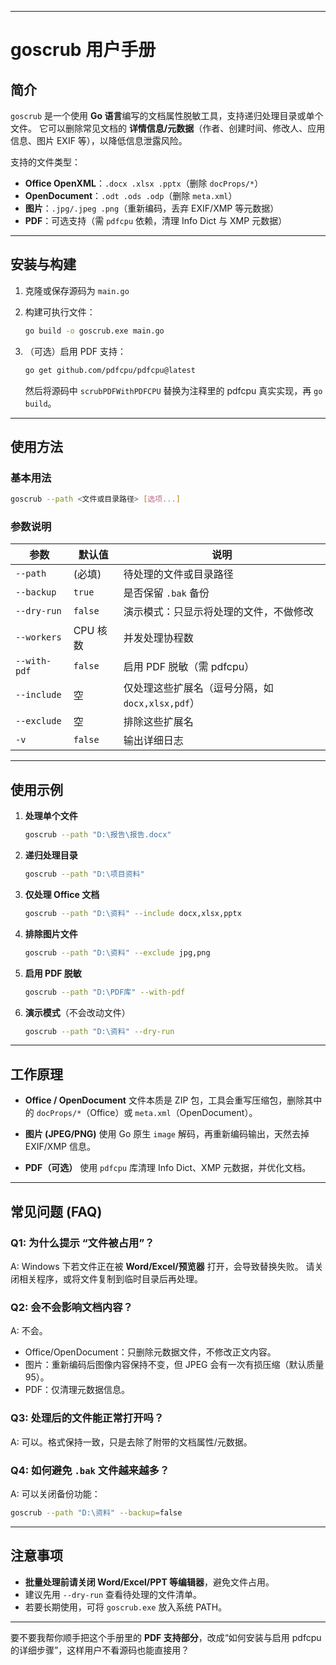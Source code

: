 

---

# goscrub 用户手册

## 简介

`goscrub` 是一个使用 **Go 语言**编写的文档属性脱敏工具，支持递归处理目录或单个文件。
它可以删除常见文档的 **详情信息/元数据**（作者、创建时间、修改人、应用信息、图片 EXIF 等），以降低信息泄露风险。

支持的文件类型：

* **Office OpenXML**：`.docx .xlsx .pptx`（删除 `docProps/*`）
* **OpenDocument**：`.odt .ods .odp`（删除 `meta.xml`）
* **图片**：`.jpg/.jpeg .png`（重新编码，丢弃 EXIF/XMP 等元数据）
* **PDF**：可选支持（需 `pdfcpu` 依赖，清理 Info Dict 与 XMP 元数据）

---

## 安装与构建

1. 克隆或保存源码为 `main.go`

2. 构建可执行文件：

   ```bash
   go build -o goscrub.exe main.go
   ```

3. （可选）启用 PDF 支持：

   ```bash
   go get github.com/pdfcpu/pdfcpu@latest
   ```

   然后将源码中 `scrubPDFWithPDFCPU` 替换为注释里的 pdfcpu 真实实现，再 `go build`。

---

## 使用方法

### 基本用法

```bash
goscrub --path <文件或目录路径> [选项...]
```

### 参数说明

| 参数           | 默认值     | 说明                               |
| ------------ | ------- | -------------------------------- |
| `--path`     | (必填)    | 待处理的文件或目录路径                      |
| `--backup`   | `true`  | 是否保留 `.bak` 备份                   |
| `--dry-run`  | `false` | 演示模式：只显示将处理的文件，不做修改              |
| `--workers`  | CPU 核数  | 并发处理协程数                          |
| `--with-pdf` | `false` | 启用 PDF 脱敏（需 pdfcpu）              |
| `--include`  | 空       | 仅处理这些扩展名（逗号分隔，如 `docx,xlsx,pdf`） |
| `--exclude`  | 空       | 排除这些扩展名                          |
| `-v`         | `false` | 输出详细日志                           |

---

## 使用示例

1. **处理单个文件**

   ```bash
   goscrub --path "D:\报告\报告.docx"
   ```

2. **递归处理目录**

   ```bash
   goscrub --path "D:\项目资料"
   ```

3. **仅处理 Office 文档**

   ```bash
   goscrub --path "D:\资料" --include docx,xlsx,pptx
   ```

4. **排除图片文件**

   ```bash
   goscrub --path "D:\资料" --exclude jpg,png
   ```

5. **启用 PDF 脱敏**

   ```bash
   goscrub --path "D:\PDF库" --with-pdf
   ```

6. **演示模式**（不会改动文件）

   ```bash
   goscrub --path "D:\资料" --dry-run
   ```

---

## 工作原理

* **Office / OpenDocument**
  文件本质是 ZIP 包，工具会重写压缩包，删除其中的 `docProps/*`（Office）或 `meta.xml`（OpenDocument）。

* **图片 (JPEG/PNG)**
  使用 Go 原生 `image` 解码，再重新编码输出，天然去掉 EXIF/XMP 信息。

* **PDF（可选）**
  使用 `pdfcpu` 库清理 Info Dict、XMP 元数据，并优化文档。

---

## 常见问题 (FAQ)

### Q1: 为什么提示 “文件被占用”？

A: Windows 下若文件正在被 **Word/Excel/预览器** 打开，会导致替换失败。
请关闭相关程序，或将文件复制到临时目录后再处理。

### Q2: 会不会影响文档内容？

A: 不会。

* Office/OpenDocument：只删除元数据文件，不修改正文内容。
* 图片：重新编码后图像内容保持不变，但 JPEG 会有一次有损压缩（默认质量 95）。
* PDF：仅清理元数据信息。

### Q3: 处理后的文件能正常打开吗？

A: 可以。格式保持一致，只是去除了附带的文档属性/元数据。

### Q4: 如何避免 `.bak` 文件越来越多？

A: 可以关闭备份功能：

```bash
goscrub --path "D:\资料" --backup=false
```

---

## 注意事项

* **批量处理前请关闭 Word/Excel/PPT 等编辑器**，避免文件占用。
* 建议先用 `--dry-run` 查看待处理的文件清单。
* 若要长期使用，可将 `goscrub.exe` 放入系统 PATH。

---

要不要我帮你顺手把这个手册里的 **PDF 支持部分**，改成“如何安装与启用 pdfcpu 的详细步骤”，这样用户不看源码也能直接用？
